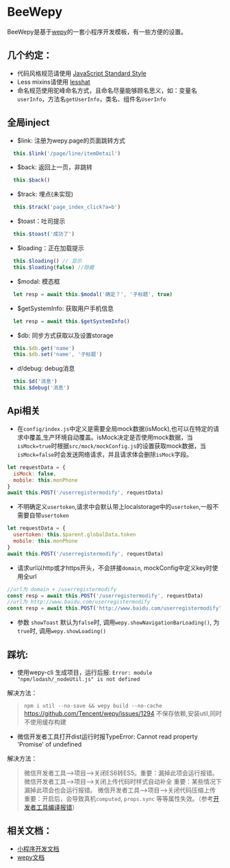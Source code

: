 # BeeWepy

BeeWepy是基于[wepy](https://github.com/Tencent/wepy)的一套小程序开发模板，有一些方便的设置。

## 几个约定：
- 代码风格规范请使用 [JavaScript Standard Style](https://github.com/feross/standard)
- Less mixins请使用 [lesshat](https://github.com/madebysource/lesshat#size)
- 命名规范使用驼峰命名方式，且命名尽量能够顾名思义，如：变量名`userInfo`，方法名`getUserInfo`，类名、组件名`UserInfo`

## 全局inject

- $link: 注册为wepy.page的页面跳转方式
```javascript
  this.$link('/page/line/itemDetail')
```

- $back: 返回上一页，非跳转
```javascript
  this.$back()
```

- $track: 埋点(未实现)
```javascript
  this.$track('page_index_click?a=b')
```

- $toast：吐司提示
```javascript
  this.$toast('成功了')
```

- $loading：正在加载提示
```javascript
  this.$loading() // 显示
  this.$loading(false) //隐藏
```

- $modal: 模态框
```javascript
  let resp = await this.$modal('确定？', '子标题', true)
```

- $getSystemInfo: 获取用户手机信息
```javascript
  let resp = await this.$getSystemInfo()
```

- $db: 同步方式获取以及设置storage
```javascript
  this.$db.get('name')
  this.$db.set('name', '子标题')
```

- $d/$debug: debug消息
```javascript
  this.$d('消息')
  this.$debug('消息')
```

## Api相关

- 在`config/index.js`中定义是需要全局mock数据(isMock),也可以在特定的请求中覆盖,生产环境自动覆盖。isMock决定是否使用mock数据，当`isMock=true`时根据`src/mock/mockConfig.js`的设置获取mock数据，当`isMock=false`时会发送网络请求，并且请求体会删除`isMock`字段。
```javascript
let requestData = {
  isMock: false,
  mobile: this.monPhone
}
await this.POST('/userregistermodify', requestData)
```

- 不明确定义`usertoken`,请求中会默认带上localstorage中的`usertoken`,一般不需要自带`usertoken`
```javascript
let requestData = {
  usertoken: this.$parent.globalData.token
  mobile: this.monPhone
}
await this.POST('/userregistermodify', requestData)
```

- 请求url以http或才https开头，不会拼接`domain`, mockConfig中定义key时使用全url
```javascript
//url为 domain + /userregistermodify
const resp = await this.POST('/userregistermodify', requestData)
//url为 http://www.baidu.com/userregistermodify
const resp = await this.POST('http://www.baidu.com/userregistermodify', requestData)
```

- 参数 `showToast`
默认为`false`时, 调用`wepy.showNavigationBarLoading()`, 为`true`时, 调用`wepy.showLoading()`

## 踩坑:

- 使用wepy-cli 生成项目，运行后报: `Error: module "npm/lodash/_nodeUtil.js" is not defined`

解决方法：
> `npm i util --no-save && wepy build --no-cache`
https://github.com/Tencent/wepy/issues/1294 不保存依赖,安装util,同时 不使用缓存构建

- 微信开发者工具打开dist运行时报TypeError: Cannot read property 'Promise' of undefined

解决方法：
> 微信开发者工具-->项目-->关闭ES6转ES5。重要：漏掉此项会运行报错。
微信开发者工具-->项目-->关闭上传代码时样式自动补全 重要：某些情况下漏掉此项会也会运行报错。
微信开发者工具-->项目-->关闭代码压缩上传 重要：开启后，会导致真机`computed`, `props.sync` 等等属性失效。（参考[开发者工具编译报错](https://github.com/Tencent/wepy/issues/273)）


## 相关文档：
- [小程序开发文档](https://developers.weixin.qq.com/miniprogram/dev/)
- [wepy文档](https://tencent.github.io/wepy/)
